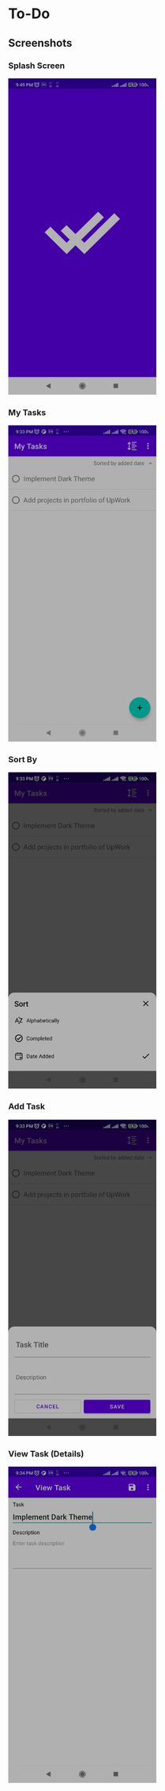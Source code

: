 # To-Do

## Screenshots
### Splash Screen
<!-- ![](screenshots/0_splash_screen.jpg) -->
<img src="screenshots/0_splash_screen.jpg" width="300" height="640">

### My Tasks
<!-- ![](screenshots/1_my_tasks.jpg) -->
<img src="screenshots/1_my_tasks.jpg" width="300" height="640">

### Sort By
<!-- ![](screenshots/2_sort_by.jpg) -->
<img src="screenshots/2_sort_by.jpg" width="300" height="640">

### Add Task
<!-- ![](screenshots/3_add_task.jpg) -->
<img src="screenshots/3_add_task.jpg" width="300" height="640">

### View Task (Details)
<!-- ![](screenshots/4_view_task.jpg) -->
<img src="screenshots/4_view_task.jpg" width="300" height="640">
